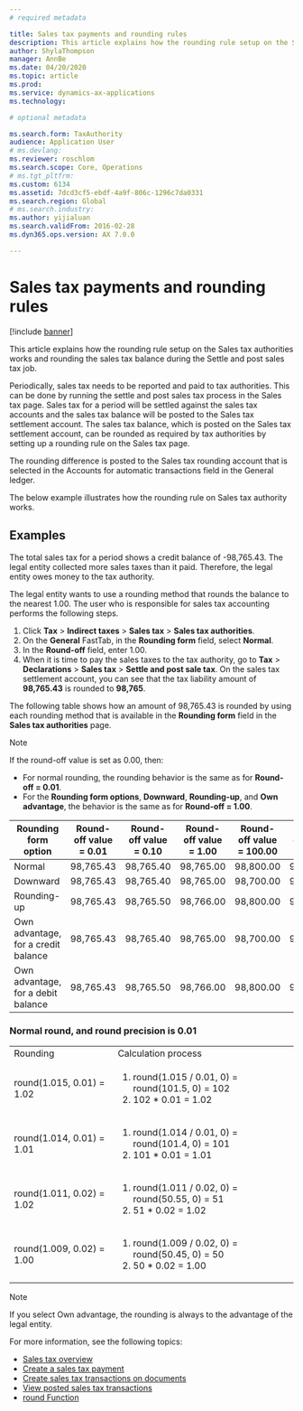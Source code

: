 ```yaml
---
# required metadata

title: Sales tax payments and rounding rules
description: This article explains how the rounding rule setup on the Sales tax authorities works and rounding the sales tax balance during the Settle and post sales tax job.
author: ShylaThompson
manager: AnnBe
ms.date: 04/20/2020
ms.topic: article
ms.prod: 
ms.service: dynamics-ax-applications
ms.technology: 

# optional metadata

ms.search.form: TaxAuthority
audience: Application User
# ms.devlang: 
ms.reviewer: roschlom
ms.search.scope: Core, Operations
# ms.tgt_pltfrm: 
ms.custom: 6134
ms.assetid: 7dcd3cf5-ebdf-4a9f-806c-1296c7da0331
ms.search.region: Global
# ms.search.industry: 
ms.author: yijialuan
ms.search.validFrom: 2016-02-28
ms.dyn365.ops.version: AX 7.0.0

---
```


# Sales tax payments and rounding rules

[!include [banner](../includes/banner.md)]

This article explains how the rounding rule setup on the Sales tax authorities works and rounding the sales tax balance during the Settle and post sales tax job.

Periodically, sales tax needs to be reported and paid to tax authorities. This can be done by running the settle and post sales tax process in the Sales tax page. Sales tax for a period will be settled against the sales tax accounts and the sales tax balance will be posted to the Sales tax settlement account. The sales tax balance, which is posted on the Sales tax settlement account, can be rounded as required by tax authorities by setting up a rounding rule on the Sales tax page. 

The rounding difference is posted to the Sales tax rounding account that is selected in the Accounts for automatic transactions field in the General ledger.

The below example illustrates how the rounding rule on Sales tax authority works.

## Examples

The total sales tax for a period shows a credit balance of -98,765.43. The legal entity collected more sales taxes than it paid. Therefore, the legal entity owes money to the tax authority. 

The legal entity wants to use a rounding method that rounds the balance to the nearest 1.00. The user who is responsible for sales tax accounting performs the following steps.

1. Click **Tax** > **Indirect taxes** > **Sales tax** > **Sales tax authorities**.
2. On the **General** FastTab, in the **Rounding form** field, select **Normal**.
3. In the **Round-off** field, enter 1.00.
4. When it is time to pay the sales taxes to the tax authority, go to **Tax** > **Declarations** > **Sales tax** > **Settle and post sale tax**. On the sales tax settlement account, you can see that the tax liability amount of **98,765.43** is rounded to **98,765**.

The following table shows how an amount of 98,765.43 is rounded by using each rounding method that is available in the **Rounding form** field in the **Sales tax authorities** page.

> [!NOTE]                                                                                  
> If the round-off value is set as 0.00, then:
>
> - For normal rounding, the rounding behavior is the same as for **Round-off = 0.01**.
> - For the **Rounding form options**, **Downward**, **Rounding-up**, and **Own advantage**, the behavior is the same as for **Round-off = 1.00**.
>
> | Rounding form option                | Round-off value = 0.01 | Round-off value = 0.10 | Round-off value = 1.00 | Round-off value = 100.00 | Round-off value = 0.00   |
> |-------------------------------------|------------------------|------------------------|------------------------|--------------------------|--------------------------|
> | Normal                              | 98,765.43              | 98,765.40              | 98,765.00              | 98,800.00                | 98,765.43                |
> | Downward                            | 98,765.43              | 98,765.40              | 98,765.00              | 98,700.00                | 98,765.00                |
> | Rounding-up                         | 98,765.43              | 98,765.50              | 98,766.00              | 98,800.00                | 98,766.00                |
> | Own advantage, for a credit balance | 98,765.43              | 98,765.40              | 98,765.00              | 98,700.00                | 98,765.00                |
> | Own advantage, for a debit balance  | 98,765.43              | 98,765.50              | 98,766.00              | 98,800.00                | 98,766.00                |

### Normal round, and round precision is 0.01

<table>
  <tr>
    <td>Rounding
    </td>
    <td>Calculation process
    </td>
  </tr>
    <tr>
    <td>round(1.015, 0.01) = 1.02
    </td>
    <td>
      <ol>
        <li>round(1.015 / 0.01, 0) = round(101.5, 0) = 102
        </li>
        <li>102 * 0.01 = 1.02
        </li>
      </ol>
    </td>
  </tr>
    <tr>
    <td>round(1.014, 0.01) = 1.01
    </td>
    <td> <ol>
        <li>round(1.014 / 0.01, 0) = round(101.4, 0) = 101
        </li>
        <li>101 * 0.01 = 1.01
        </li>
      </ol>
    </td>
  </tr>
    <tr>
    <td>round(1.011, 0.02) = 1.02
    </td>
    <td> <ol>
        <li>round(1.011 / 0.02, 0) = round(50.55, 0) = 51
        </li>
        <li>51 * 0.02 = 1.02
        </li>
      </ol>
    </td>
  </tr>
    <tr>
    <td>round(1.009, 0.02) = 1.00
    </td>
    <td> <ol>
        <li>round(1.009 / 0.02, 0) = round(50.45, 0) = 50
        </li>
        <li>50 * 0.02 = 1.00
        </li>
      </ol>
    </td>
  </tr>
</table>

> [!NOTE]                                                                                  
> If you select Own advantage, the rounding is always to the advantage of the legal entity. 

For more information, see the following topics:
- [Sales tax overview](indirect-taxes-overview.md)
- [Create a sales tax payment](tasks/create-sales-tax-payment.md)
- [Create sales tax transactions on documents](tasks/create-sales-tax-transactions-documents.md)
- [View posted sales tax transactions](tasks/view-posted-sales-tax-transactions.md)
- [round Function](https://msdn.microsoft.com/library/aa850656.aspx)


